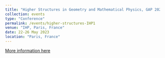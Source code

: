 ```yaml
---
title: "Higher Structures in Geometry and Mathematical Physics, GAP 2023 — Homotopy Algebras and Higher Structures"
collection: events
type: "Conference"
permalink: /events/higher-structures-IHP1
venue: "IHP, Paris, France"
date: 22-26 May 2023
location: "Paris, France"
---
```


[More information here](https://ulysses8791.github.io/gap2023.html)


